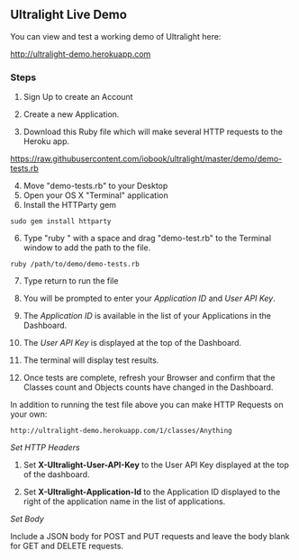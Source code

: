 Ultralight Live Demo
----------------

You can view and test a working demo of Ultralight here:

<http://ultralight-demo.herokuapp.com>

### Steps

1.  Sign Up to create an Account

2.  Create a new Application.

3.  Download this Ruby file which will make several HTTP requests to the Heroku
    app.

<https://raw.githubusercontent.com/iobook/ultralight/master/demo/demo-tests.rb>

4. Move "demo-tests.rb" to your Desktop
5. Open your OS X "Terminal" application
6. Install the HTTParty gem

`sudo gem install httparty`

6. Type "ruby " with a space and drag "demo-test.rb" to the Terminal window to add the path to the file.
 
`ruby /path/to/demo/demo-tests.rb`

7. Type return to run the file

8.  You will be prompted to enter your *Application ID* and *User API Key*.

9.  The *Application ID* is available in the list of your Applications in the Dashboard.

10.  The *User API Key* is displayed at the top of the Dashboard.
11.  The terminal will display test results.

12.  Once tests are complete, refresh your Browser and confirm that the Classes
    count and Objects counts have changed in the Dashboard.


In addition to running the test file above you can make HTTP Requests on your
own:

`http://ultralight-demo.herokuapp.com/1/classes/Anything`

*Set HTTP Headers*

1.  Set **X-Ultralight-User-API-Key** to the User API Key displayed at the top
    of the dashboard.

2.  Set **X-Ultralight-Application-Id** to the Application ID displayed to the
    right of the application name in the list of applications.

*Set Body*

Include a JSON body for POST and PUT requests and leave the body blank for GET
and DELETE requests.
